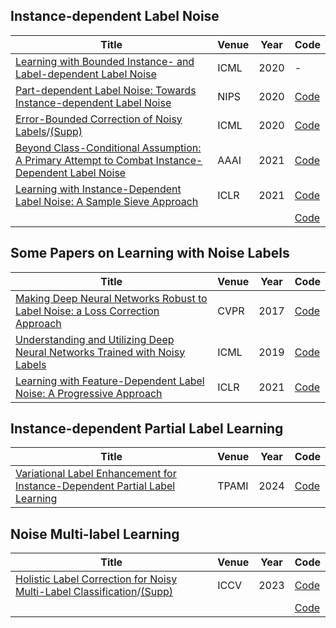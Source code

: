 ## Instance-dependent Label Noise
|  Title   | Venue  | Year| Code|
|  ----  | ----  |----  |----  |
|[Learning with Bounded Instance- and Label-dependent Label Noise](https://arxiv.org/pdf/1709.03768)|ICML|2020|-|
|[Part-dependent Label Noise: Towards Instance-dependent Label Noise](https://proceedings.neurips.cc/paper/2020/file/5607fe8879e4fd269e88387e8cb30b7e-Paper.pdf)|NIPS|2020|[Code](https://github.com/xiaoboxia/Part-dependent-label-noise)|
|[Error-Bounded Correction of Noisy Labels](http://proceedings.mlr.press/v119/zheng20c/zheng20c.pdf)/[(Supp)](https://proceedings.mlr.press/v119/zheng20c/zheng20c-supp.pdf)|ICML|2020|[Code](https://github.com/pingqingsheng/LRT)|
|[Beyond Class-Conditional Assumption: A Primary Attempt to Combat Instance-Dependent Label Noise](https://click.endnote.com/viewer?doi=10.48550%2Farxiv.2012.05458&token=WzM0ODAwNzgsIjEwLjQ4NTUwL2FyeGl2LjIwMTIuMDU0NTgiXQ.xcBc0JuCb5bf3oXgPMR2fiYI9jk)|AAAI|2021|[Code](https://github.com/chenpf1025/IDN)|
|[Learning with Instance-Dependent Label Noise: A Sample Sieve Approach](https://openreview.net/pdf?id=2VXyy9mIyU3)|ICLR|2021|[Code](https://openreview.net/pdf?id=2VXyy9mIyU3)|
|[]()|||[Code]()|

## Some Papers on Learning with Noise Labels
|  Title   | Venue  | Year| Code|
|  ----  | ----  |----  |----  |
|[Making Deep Neural Networks Robust to Label Noise: a Loss Correction Approach](https://openaccess.thecvf.com/content_cvpr_2017/papers/Patrini_Making_Deep_Neural_CVPR_2017_paper.pdf)|CVPR|2017|[Code](https://github.com/GarrettLee/label_noise_correction)|
|[Understanding and Utilizing Deep Neural Networks Trained with Noisy Labels](https://proceedings.mlr.press/v97/chen19g/chen19g.pdf)|ICML|2019|[Code](https://github.com/chenpf1025/noisy_label_understanding_utilizing)|
|[Learning with Feature-Dependent Label Noise: A Progressive Approach](https://openreview.net/pdf?id=ZPa2SyGcbwh)|ICLR|2021|[Code](https://github.com/pxiangwu/PLC)|

## Instance-dependent Partial Label Learning
|  Title   | Venue  | Year| Code|
|  ----  | ----  |----  |----  |
|[Variational Label Enhancement for Instance-Dependent Partial Label Learning](https://palm.seu.edu.cn/zhangml/files/TPAMI'24c.pdf)|TPAMI|2024|[Code](https://github.com/palm-ml/valen)|

## Noise Multi-label Learning
|  Title   | Venue  | Year| Code|
|  ----  | ----  |----  |----  |
|[Holistic Label Correction for Noisy Multi-Label Classification](https://openaccess.thecvf.com/content/ICCV2023/papers/Xia_Holistic_Label_Correction_for_Noisy_Multi-Label_Classification_ICCV_2023_paper.pdf)/[(Supp)](https://openaccess.thecvf.com/content/ICCV2023/supplemental/Xia_Holistic_Label_Correction_ICCV_2023_supplemental.pdf)|ICCV|2023|[Code](https://github.com/xiaoboxia/HLC)|
|[]()|||[Code]()|
